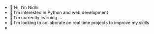 - 👋 Hi, I’m Nidhi
- 👀 I’m interested in Python and web development
- 🌱 I’m currently learning ...
- 💞️ I’m looking to collaborate on real time projects to improve my skills
- 

<!---
thenidhi1006/thenidhi1006 is a ✨ special ✨ repository because its `README.md` (this file) appears on your GitHub profile.
You can click the Preview link to take a look at your changes.
--->
